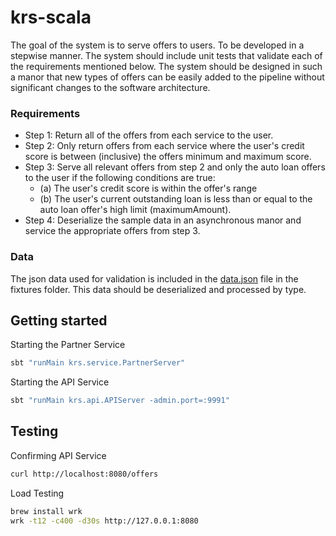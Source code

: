 # krs-scala

The goal of the system is to serve offers to users. To be developed
in a stepwise manner. The system should include unit tests that validate each
of the requirements mentioned below.  The system should be designed in such a manor
that new types of offers can be easily added to the pipeline without significant
changes to the software architecture.

### Requirements

* Step 1: Return all of the offers from each service to the user.
* Step 2: Only return offers from each service where the user's credit score is between (inclusive) the offers minimum and maximum score.
* Step 3: Serve all relevant offers from step 2 and only the auto loan offers to the user if the following conditions are true:
  * (a) The user's credit score is within the offer's range
  * (b) The user's current outstanding loan is less than or equal to the auto loan offer's high limit (maximumAmount).
* Step 4: Deserialize the sample data in an asynchronous manor and service the appropriate offers from step 3.

### Data

The json data used for validation is included in the [data.json](./fixtures/data.json) file in the fixtures folder. This data
should be deserialized and processed by type.  

## Getting started

Starting the Partner Service

```sh
sbt "runMain krs.service.PartnerServer"
```

Starting the API Service

```sh
sbt "runMain krs.api.APIServer -admin.port=:9991"
```

## Testing

Confirming API Service

```sh
curl http://localhost:8080/offers
```

Load Testing
```sh
brew install wrk
wrk -t12 -c400 -d30s http://127.0.0.1:8080
```

